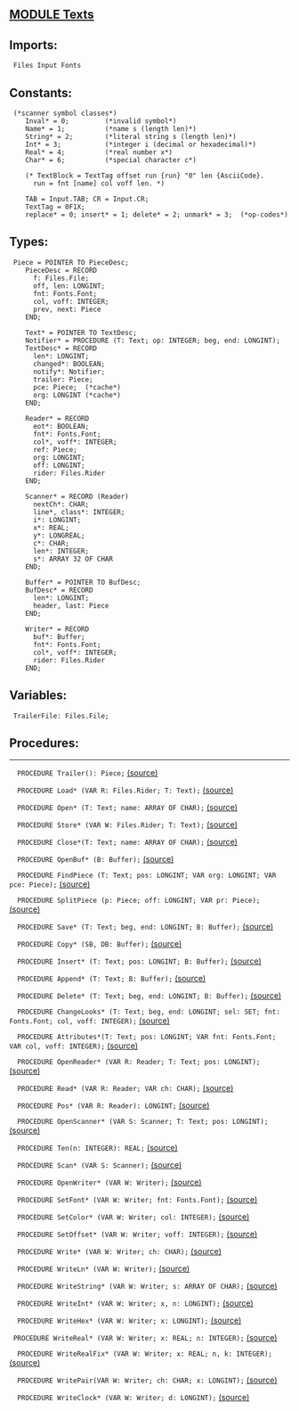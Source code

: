 
## [MODULE Texts](https://github.com/io-core/Edit/blob/main/Texts.Mod)

  ## Imports:
` Files Input Fonts`

## Constants:
```
 (*scanner symbol classes*)
    Inval* = 0;         (*invalid symbol*)
    Name* = 1;          (*name s (length len)*)
    String* = 2;        (*literal string s (length len)*)
    Int* = 3;           (*integer i (decimal or hexadecimal)*)
    Real* = 4;          (*real number x*)
    Char* = 6;          (*special character c*)

    (* TextBlock = TextTag offset run {run} "0" len {AsciiCode}.
      run = fnt [name] col voff len. *)

    TAB = Input.TAB; CR = Input.CR;
    TextTag = 0F1X;
    replace* = 0; insert* = 1; delete* = 2; unmark* = 3;  (*op-codes*)

```
## Types:
```
 Piece = POINTER TO PieceDesc;
    PieceDesc = RECORD
      f: Files.File;
      off, len: LONGINT;
      fnt: Fonts.Font;
      col, voff: INTEGER;
      prev, next: Piece
    END;

    Text* = POINTER TO TextDesc;
    Notifier* = PROCEDURE (T: Text; op: INTEGER; beg, end: LONGINT);
    TextDesc* = RECORD
      len*: LONGINT;
      changed*: BOOLEAN;
      notify*: Notifier;
      trailer: Piece;
      pce: Piece;  (*cache*)
      org: LONGINT (*cache*)
    END;

    Reader* = RECORD
      eot*: BOOLEAN;
      fnt*: Fonts.Font;
      col*, voff*: INTEGER;
      ref: Piece;
      org: LONGINT;
      off: LONGINT;
      rider: Files.Rider
    END;

    Scanner* = RECORD (Reader)
      nextCh*: CHAR;
      line*, class*: INTEGER;
      i*: LONGINT;
      x*: REAL;
      y*: LONGREAL;
      c*: CHAR;
      len*: INTEGER;
      s*: ARRAY 32 OF CHAR
    END;

    Buffer* = POINTER TO BufDesc;
    BufDesc* = RECORD
      len*: LONGINT;
      header, last: Piece
    END;

    Writer* = RECORD
      buf*: Buffer;
      fnt*: Fonts.Font;
      col*, voff*: INTEGER;
      rider: Files.Rider
    END;     

```
## Variables:
```
 TrailerFile: Files.File;

```
## Procedures:
---

`  PROCEDURE Trailer(): Piece;` [(source)](https://github.com/io-core/Edit/blob/main/Texts.Mod#L81)


`  PROCEDURE Load* (VAR R: Files.Rider; T: Text);` [(source)](https://github.com/io-core/Edit/blob/main/Texts.Mod#L87)


`  PROCEDURE Open* (T: Text; name: ARRAY OF CHAR);` [(source)](https://github.com/io-core/Edit/blob/main/Texts.Mod#L113)


`  PROCEDURE Store* (VAR W: Files.Rider; T: Text);` [(source)](https://github.com/io-core/Edit/blob/main/Texts.Mod#L131)


`  PROCEDURE Close*(T: Text; name: ARRAY OF CHAR);` [(source)](https://github.com/io-core/Edit/blob/main/Texts.Mod#L165)


`  PROCEDURE OpenBuf* (B: Buffer);` [(source)](https://github.com/io-core/Edit/blob/main/Texts.Mod#L173)


`  PROCEDURE FindPiece (T: Text; pos: LONGINT; VAR org: LONGINT; VAR pce: Piece);` [(source)](https://github.com/io-core/Edit/blob/main/Texts.Mod#L178)


`  PROCEDURE SplitPiece (p: Piece; off: LONGINT; VAR pr: Piece);` [(source)](https://github.com/io-core/Edit/blob/main/Texts.Mod#L190)


`  PROCEDURE Save* (T: Text; beg, end: LONGINT; B: Buffer);` [(source)](https://github.com/io-core/Edit/blob/main/Texts.Mod#L205)


`  PROCEDURE Copy* (SB, DB: Buffer);` [(source)](https://github.com/io-core/Edit/blob/main/Texts.Mod#L223)


`  PROCEDURE Insert* (T: Text; pos: LONGINT; B: Buffer);` [(source)](https://github.com/io-core/Edit/blob/main/Texts.Mod#L232)


`  PROCEDURE Append* (T: Text; B: Buffer);` [(source)](https://github.com/io-core/Edit/blob/main/Texts.Mod#L251)


`  PROCEDURE Delete* (T: Text; beg, end: LONGINT; B: Buffer);` [(source)](https://github.com/io-core/Edit/blob/main/Texts.Mod#L255)


`  PROCEDURE ChangeLooks* (T: Text; beg, end: LONGINT; sel: SET; fnt: Fonts.Font; col, voff: INTEGER);` [(source)](https://github.com/io-core/Edit/blob/main/Texts.Mod#L273)


`  PROCEDURE Attributes*(T: Text; pos: LONGINT; VAR fnt: Fonts.Font; VAR col, voff: INTEGER);` [(source)](https://github.com/io-core/Edit/blob/main/Texts.Mod#L290)


`  PROCEDURE OpenReader* (VAR R: Reader; T: Text; pos: LONGINT);` [(source)](https://github.com/io-core/Edit/blob/main/Texts.Mod#L297)


`  PROCEDURE Read* (VAR R: Reader; VAR ch: CHAR);` [(source)](https://github.com/io-core/Edit/blob/main/Texts.Mod#L304)


`  PROCEDURE Pos* (VAR R: Reader): LONGINT;` [(source)](https://github.com/io-core/Edit/blob/main/Texts.Mod#L315)


`  PROCEDURE OpenScanner* (VAR S: Scanner; T: Text; pos: LONGINT);` [(source)](https://github.com/io-core/Edit/blob/main/Texts.Mod#L321)


`  PROCEDURE Ten(n: INTEGER): REAL;` [(source)](https://github.com/io-core/Edit/blob/main/Texts.Mod#L329)


`  PROCEDURE Scan* (VAR S: Scanner);` [(source)](https://github.com/io-core/Edit/blob/main/Texts.Mod#L339)


`  PROCEDURE OpenWriter* (VAR W: Writer);` [(source)](https://github.com/io-core/Edit/blob/main/Texts.Mod#L406)


`  PROCEDURE SetFont* (VAR W: Writer; fnt: Fonts.Font);` [(source)](https://github.com/io-core/Edit/blob/main/Texts.Mod#L412)


`  PROCEDURE SetColor* (VAR W: Writer; col: INTEGER);` [(source)](https://github.com/io-core/Edit/blob/main/Texts.Mod#L416)


`  PROCEDURE SetOffset* (VAR W: Writer; voff: INTEGER);` [(source)](https://github.com/io-core/Edit/blob/main/Texts.Mod#L420)


`  PROCEDURE Write* (VAR W: Writer; ch: CHAR);` [(source)](https://github.com/io-core/Edit/blob/main/Texts.Mod#L424)


`  PROCEDURE WriteLn* (VAR W: Writer);` [(source)](https://github.com/io-core/Edit/blob/main/Texts.Mod#L437)


`  PROCEDURE WriteString* (VAR W: Writer; s: ARRAY OF CHAR);` [(source)](https://github.com/io-core/Edit/blob/main/Texts.Mod#L441)


`  PROCEDURE WriteInt* (VAR W: Writer; x, n: LONGINT);` [(source)](https://github.com/io-core/Edit/blob/main/Texts.Mod#L447)


`  PROCEDURE WriteHex* (VAR W: Writer; x: LONGINT);` [(source)](https://github.com/io-core/Edit/blob/main/Texts.Mod#L463)


` PROCEDURE WriteReal* (VAR W: Writer; x: REAL; n: INTEGER);` [(source)](https://github.com/io-core/Edit/blob/main/Texts.Mod#L474)


`  PROCEDURE WriteRealFix* (VAR W: Writer; x: REAL; n, k: INTEGER);` [(source)](https://github.com/io-core/Edit/blob/main/Texts.Mod#L504)


`  PROCEDURE WritePair(VAR W: Writer; ch: CHAR; x: LONGINT);` [(source)](https://github.com/io-core/Edit/blob/main/Texts.Mod#L525)


`  PROCEDURE WriteClock* (VAR W: Writer; d: LONGINT);` [(source)](https://github.com/io-core/Edit/blob/main/Texts.Mod#L530)

